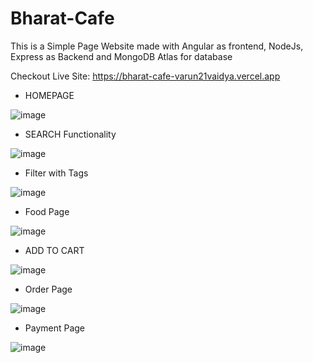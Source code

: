 # Bharat-Cafe

This is a Simple Page Website made with Angular as frontend, NodeJs, Express as Backend and MongoDB Atlas for database

Checkout Live Site: https://bharat-cafe-varun21vaidya.vercel.app


- HOMEPAGE

![image](https://user-images.githubusercontent.com/65745841/226131135-52b094a4-13a4-4473-9fcb-e96f77aec34e.png)

- SEARCH Functionality

![image](https://user-images.githubusercontent.com/65745841/226131159-81ebe342-a6d0-4d79-ab52-426db01f1edd.png)

- Filter with Tags

![image](https://user-images.githubusercontent.com/65745841/226142499-380e8117-37a9-4880-84cf-4dd2ad29f5fc.png)

- Food Page

![image](https://user-images.githubusercontent.com/65745841/226131221-17378835-9897-4257-bd69-c7c428dbc580.png)

- ADD TO CART

![image](https://user-images.githubusercontent.com/65745841/226132163-542d6f7f-c1ec-475c-88b9-5ff123237a79.png)

- Order Page

![image](https://user-images.githubusercontent.com/65745841/226132317-ce6b9f2f-0ed9-42e5-9387-d3a16258d7c6.png)

- Payment Page

![image](https://user-images.githubusercontent.com/65745841/226132452-c85089e6-b106-4fe3-b884-545b5593e48a.png)
